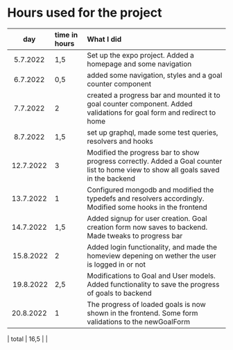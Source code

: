 # Hours used for the project

| day | time in hours | What I did  |
| :----:|:-----| :-----|
| 5.7.2022 |1,5 | Set up the expo project. Added a homepage and some navigation  |
|6.7.2022|0,5|  added some navigation, styles and a goal counter component |
|7.7.2022|2| created a progress bar and mounted it to goal counter component. Added validations for goal form and redirect to home|
|8.7.2022|1,5|  set up graphql, made some test queries, resolvers and hooks |
|12.7.2022|3|  Modified the progress bar to show progress correctly. Added a Goal counter list to home view to show all goals saved in the backend |
|13.7.2022|1|  Configured mongodb and modified the typedefs and resolvers accordingly. Modified some hooks in the frontend |
|14.7.2022|1,5|Added signup for user creation. Goal creation form now saves to backend. Made tweaks to progress bar |
| 15.8.2022| 2 |Added login functionality, and made the homeview depening on wether the user is logged in or not|
| 19.8.2022| 2,5 |Modifications to Goal and User models. Added functionality to save the progress of goals to backend |
| 20.8.2022 |1 | The progress of loaded goals is now shown in the frontend. Some form validations to the newGoalForm |

| total   | 16,5   | | 
